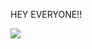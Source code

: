 




HEY EVERYONE!!



![](https://github-profile-trophy.vercel.app/?username=yograjsharma05&theme=gruvbox&no-frame=false&no-bg=false&margin-w=4)
